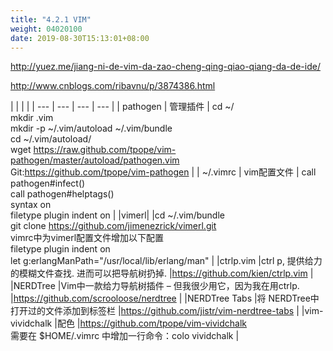 ```yaml
---
title: "4.2.1 VIM"
weight: 04020100
date: 2019-08-30T15:13:01+08:00
---
```

<http://yuez.me/jiang-ni-de-vim-da-zao-cheng-qing-qiao-qiang-da-de-ide/>

<http://www.cnblogs.com/ribavnu/p/3874386.html>

|   |   |  |
| --- | --- | --- | --- |
| pathogen  | 管理插件  | cd ~/  <br/> mkdir .vim <br> mkdir -p ~/.vim/autoload ~/.vim/bundle  <br> cd ~/.vim/autoload/  <br> wget <https://raw.github.com/tpope/vim-pathogen/master/autoload/pathogen.vim> <br> Git:<https://github.com/tpope/vim-pathogen> |
| ~/.vimrc | vim配置文件 | call pathogen#infect() <br>call pathogen#helptags() <br>syntax on<br>filetype plugin indent on |
|vimerl|  |cd ~/.vim/bundle<br>git clone <https://github.com/jimenezrick/vimerl.git> <br>vimrc中为vimerl配置文件增加以下配置  <br> filetype plugin indent on <br>let g:erlangManPath="/usr/local/lib/erlang/man"  |
|ctrlp.vim |ctrl p,  提供给力的模糊文件查找. 进而可以把导航树扔掉. |<https://github.com/kien/ctrlp.vim> |
|NERDTree |Vim中一款给力导航树插件 – 但我很少用它，因为我在用ctrlp. |<https://github.com/scrooloose/nerdtree> |
|NERDTree Tabs |将 NERDTree中打开过的文件添加到标签栏 |<https://github.com/jistr/vim-nerdtree-tabs> |
|vim-vividchalk |配色 |<https://github.com/tpope/vim-vividchalk> <br>需要在 $HOME/.vimrc 中增加一行命令：colo vividchalk |

